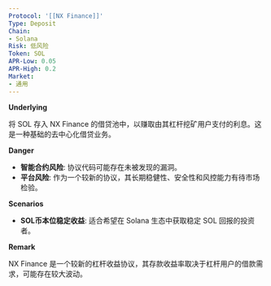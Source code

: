 ```yaml
---
Protocol: '[[NX Finance]]'
Type: Deposit
Chain:
- Solana
Risk: 低风险
Token: SOL
APR-Low: 0.05
APR-High: 0.2
Market:
- 通用
---
```

**Underlying**

将 SOL 存入 NX Finance 的借贷池中，以赚取由其杠杆挖矿用户支付的利息。这是一种基础的去中心化借贷业务。

**Danger**

- **智能合约风险**: 协议代码可能存在未被发现的漏洞。
- **平台风险**: 作为一个较新的协议，其长期稳健性、安全性和风控能力有待市场检验。

**Scenarios**

- **SOL币本位稳定收益**: 适合希望在 Solana 生态中获取稳定 SOL 回报的投资者。

**Remark**

NX Finance 是一个较新的杠杆收益协议，其存款收益率取决于杠杆用户的借款需求，可能存在较大波动。
